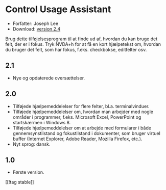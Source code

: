 # Control Usage Assistant #

* Forfatter: Joseph Lee
* Download: [version 2.4][1]

Brug dette tilføjelsesprogram til at finde ud af, hvordan du kan bruge det
felt, der er i fokus. Tryk NVDA+h for at få en kort hjælpetekst om, hvordan
du bruger det felt, som har fokus, f.eks. checkbokse, editfelter osv.

## 2.1 ##

* Nye og opdaterede oversættelser.


## 2.0 ##

* Tilføjede hjælpemeddelelser for flere felter, bl.a. terminalvinduer.
* Tilføjede hjælpemeddelelser om, hvordan man arbejder med nogle områder i
  programmer, f.eks. Microsoft Excel, PowerPoint og startskærmen i Windows
  8.
* Tilføjede hjælpemeddelelser om at arbejde med formularer i både
  gennemsynstilstand og fokustilstand i dokumenter, som bruger virtuel
  buffer (Internet Explorer, Adobe Reader, Mozilla Firefox, etc.).
* Nyt sprog: dansk.


## 1.0 ##

* Første version.

[[!tag stable]]

[1]: http://addons.nvda-project.org/files/get.php?file=cua
